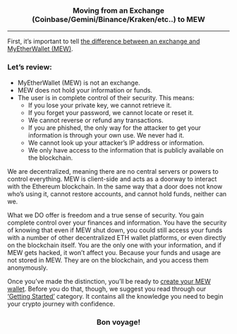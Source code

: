### <p align="center">Moving from an Exchange <br> (Coinbase/Gemini/Binance/Kraken/etc..) to MEW</p>
***

First, it’s important to tell [the difference between an exchange and MyEtherWallet (MEW)](). 

### Let’s review:

* MyEtherWallet (MEW) is not an exchange.
* MEW does not hold your information or funds. 
* The user is in complete control of their security. This means:
    * If you lose your private key, we cannot retrieve it. 
    * If you forget your password, we cannot locate or reset it.
    * We cannot reverse or refund any transactions. 
    * If you are phished, the only way for the attacker to get your information is through your own use. We never had it.
    * We cannot look up your attacker’s IP address or information.
    * We only have access to the information that is publicly available on the blockchain.

We are decentralized, meaning there are no central servers or powers to control everything. MEW is client-side and acts as a doorway to interact with the Ethereum blockchain. In the same way that a door does not know who’s using it, cannot restore accounts, and cannot hold funds, neither can we.

What we DO offer is freedom and a true sense of security. You gain complete control over your finances and information. You have the security of knowing that even if MEW shut down, you could still access your funds with a number of other decentralized ETH wallet platforms, or even directly on the blockchain itself. You are the only one with your information, and if MEW gets hacked, it won’t affect you. Because your funds and usage are not stored in MEW. They are on the blockchain, and you access them anonymously. 

Once you’ve made the distinction, you’ll be ready to [create your MEW wallet](). Before you do that, though, we suggest you read through our [‘Getting Started’]() category. It contains all the knowledge you need to begin your crypto journey with confidence. 

### <p align="center">Bon voyage!</p>
